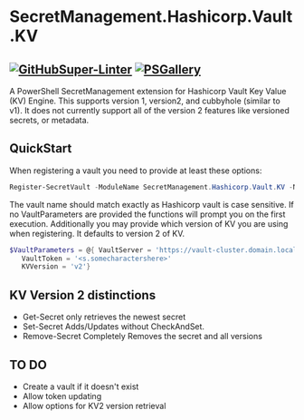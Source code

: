# SecretManagement.Hashicorp.Vault.KV
[![GitHubSuper-Linter][]][GitHubSuper-LinterLink]
[![PSGallery][]][PSGalleryLink]
---
A PowerShell SecretManagement extension for Hashicorp Vault Key Value (KV) Engine. This supports version 1, version2, and  cubbyhole (similar to v1). It does not currently support all of the version 2 features like versioned secrets, or metadata.

## QuickStart
When registering a vault you need to provide at least these options:
```PowerShell
Register-SecretVault -ModuleName SecretManagement.Hashicorp.Vault.KV -Name PowerShellTest -VaultParameters @{ VaultServer = 'http://vault.domain.local:8200'; VaultToken = '<orNot>'}
```
The vault name should match exactly as Hashicorp vault is case sensitive. If no VaultParameters are provided the functions will prompt you on the first execution. Additionally you may provide which version of KV you are using when registering. It defaults to version 2 of KV.  

```PowerShell
$VaultParameters = @{ VaultServer = 'https://vault-cluster.domain.local'
   VaultToken = '<s.somecharactershere>'
   KVVersion = 'v2'}
```

## KV Version 2 distinctions
 - Get-Secret only retrieves the newest secret
 - Set-Secret Adds/Updates without CheckAndSet.
 - Remove-Secret Completely Removes the secret and all versions

## TO DO
 - Create a vault if it doesn't exist
 - Allow token updating
 - Allow options for KV2 version retrieval


[GitHubSuper-Linter]: https://github.com/joshcorr/SecretManagement.Hashicorp.Vault.KV/workflows/Lint%20Code%20Base/badge.svg
[GitHubSuper-LinterLink]: https://github.com/marketplace/actions/super-linter

[PSGallery]: https://img.shields.io/powershellgallery/v/SecretManagement.Hashicorp.Vault.KV?label=Powershell+Gallery+Latest
[PSGalleryLink]: https://www.powershellgallery.com/packages/SecretManagement.Hashicorp.Vault.KV